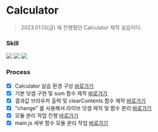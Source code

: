 # Calculator

> 2023.01.13(금) 에 진행했던 Calculator 제작 실습이다.

### Skill

<span>
<img src="https://img.shields.io/badge/-HTML-%23E34F26?style=for-the-badge&logo=HTML5&logoColor=white">
<img src="https://img.shields.io/badge/-CSS-%231572B6?style=for-the-badge&logo=CSS3&logoColor=white">
<img src="https://img.shields.io/badge/-JavaScript-%23F7DF1E?style=for-the-badge&logo=JavaScript&logoColor=white">
</span>

### Process

- [x] Calculator 실습 환경 구성 [바로가기](https://github.com/ukssss/LIKELION-FE/pull/15/commits/ed9808916bf58e00ef318ea8a7fc4b54fd378f36)
- [x] 기본 덧셈 구현 및 sum 함수 제작 [바로가기](https://github.com/ukssss/LIKELION-FE/pull/15/commits/1ef0b9e2c11651edae92b27764814e7e66b8b8aa)
- [x] 결과값 브라우저 출력 및 clearContents 함수 제작 [바로가기](https://github.com/ukssss/LIKELION-FE/pull/15/commits/147bdd8e7023c846d520ac356b951dc959ffc03b)
- [x] "change" 를 사용해서 라이브 덧셈 제작 및 함수 분리 [바로가기](https://github.com/ukssss/LIKELION-FE/pull/15/commits/627d2d2217b8afa72027f28c179f13ca6ab2dd1b)
- [x] 모듈 분리 작업 진행 [바로가기](https://github.com/ukssss/LIKELION-FE/pull/15/commits/d0dce1feb01ea2b6625c6f589b1310783f0d27dc)
- [x] main.js 세부 함수 모듈 분리 작업 [바로가기](https://github.com/ukssss/LIKELION-FE/pull/15/commits/848eb3b1a640d88abd79a14f0f98489f5eec0ad9)
